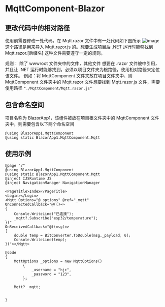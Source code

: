 # MqttComponent-Blazor
## 更改代码中的相对路径
使用前需要修改一处代码。在 Mqtt.razor 文件中有一处代码如下图所示
![image](https://user-images.githubusercontent.com/96368006/165929920-06644510-2885-4a03-bb45-ef9de988034c.png)
这个路径是用来导入 Mqtt.razor.js 的。想要生成项目后 .NET 运行时能够找到 Mqtt.razor.[后缀名] 这种文件需要遵守一定的规则。

规则：
除了 wwwroot 文件夹中的文件，其他文件 想要在 .razor 文件被中引用，并且让 .NET 运行时能够找到，必须以项目文件夹为根路径，使用相对路径来定位该文件。
例如：将 MqttComponent 文件夹放在项目文件夹中，则 MqttComponent 文件夹中的 Mqtt.razor 文件想要找到 Mqtt.razor.js 文件，需要使用路径 `"./MqttComponent/Mqtt.razor.js"`

## 包含命名空间
项目名称为 BlazorApp1，该组件被放在项目根文件夹中的 MqttComponent 文件夹中，则需要包含以下两个命名空间
```razor
@using BlazorApp1.MqttComponent
@using static BlazorApp1.MqttComponent.Mqtt

```

## 使用示例
```razor
@page "/"
@using BlazorApp1.MqttComponent
@using static BlazorApp1.MqttComponent.Mqtt
@inject IJSRuntime JS
@inject NavigationManager NavigationManager

<PageTitle>Index</PageTitle>
<Login></Login>
<Mqtt Options="@_options" @ref="_mqtt"
OnConnectedCallback="@(()=>
{
	Console.WriteLine("已连接");
	_mqtt?.Subscribe("esp32/temperature");
})"
OnReceivedCallback="@((msg)=>
{
	double temp = BitConverter.ToDouble(msg._payload, 0);
	Console.WriteLine(temp);
})"></Mqtt>

@code
{
	MqttOptions _options = new MqttOptions()
		{
			_username = "hjc",
			_password = "123",
		};

	Mqtt? _mqtt;

	
}
```
